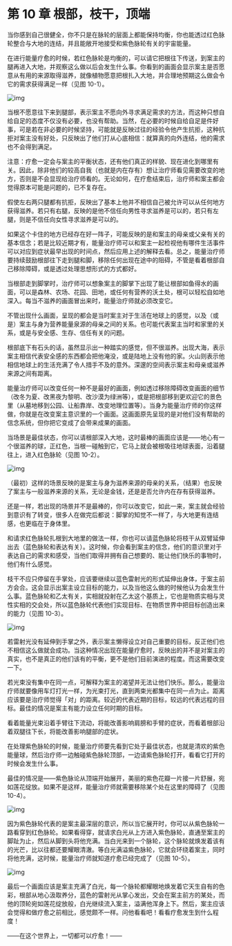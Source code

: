 # 第 10 章 根部，枝干，顶端

当你感到自己很健全，你不只是在脉轮的层面上都能保持均衡，你也能透过红色脉轮整合与大地的连结，并且能敞开地接受和紫色脉轮有关的宇宙能量。

在进行能量疗愈的时候，若红色脉轮是均衡的，可以请它把根往下传送，到案主的腿再进入大地，并观察这么做以后会发生什么事。你看到的画面会显示案主是否愿意从有用的来源取得滋养，就像植物愿意把根扎入大地，并合理地预期这么做会令它的需求获得满足一样（见图 10-1）。

![img](10-1.png)

当根不愿意往下来到腿部，表示案主不愿向外寻求满足需求的方法，而这种只想自给自足的态度不仅没有必要，也没有帮助。当然，在必要的时候自给自足是件好事，可是若在非必要的时候坚持，可能就是反映过往的经验令他产生抗拒，这种抗拒对案主没有好处，只反映出了他们打从心底相信：就算真的向外连结，他的需求也不会得到满足。

注意：疗愈一定会与案主的平衡状态，还有他们真正的样貌、现在进化到哪里有关。因此，除非他们的较高自我（也就是内在存有）想让治疗师看见需要改变的地方，否则是不会显现给治疗师看的。无论如何，在疗愈结束后，治疗师和案主都会觉得原本可能是问题的，已不复存在。

假使左右两只腿都有抗拒，反映出了基本上他并不相信自己被允许可以从任何地方获得滋养。若只有右腿，反映的是他不信任向男性寻求滋养是可以的，若只有左腿，则是不信任向女性寻求滋养是可以的。

如果这个卡住的地方已经存在好一阵子，可能反映的是和案主的母亲或父亲有关的基本信念；若是比较近期才有，能量治疗师可以和案主一起检视他有哪件生活事件可以对应到症状最早出现的时间点，然后应用上述的解释去看。总之，能量治疗师要持续鼓励根部往下走到腿和脚，移除任何出现在途中的阻碍，不管是看着根部自己移除障碍，或是透过处理思想形式的方式都好。

当根部走到脚掌时，治疗师可以想象案主的脚掌下出现了能让根部如鱼得水的画面，可以是森林、农场、花园、田地，或任何有营养的沃土处，根可以轻松自如地深入。每当不滋养的画面冒出来时，能量治疗师就必须改变它。

不管出现什么画面，呈现的都会是当时案主对于生活在地球上的感觉，以及（或是）案主与身为营养能量泉源的母亲之间的关系。也可能代表案主当时和家里的关系，或是与安全感、生存、信任有关的问题。

根部底下有石头的话，虽然显示出一种踏实的感觉，但不很滋养。出现大海，表示案主相信代表安全感的东西都会把他淹没，或是陆地上没有他的家。火山则表示他相信地球上的生活充满了令人措手不及的意外。深邃的空间表示案主和母亲或滋养来源之间有距离。

能量治疗师可以改变任何一种不是最好的画面，例如透过移除障碍改变画面的细节（改冬为夏、改黑夜为黎明、改沙漠为绿洲等），或是把根部移到更欢迎它的景色里（从墓地移到公园、让船靠岸、改变地理位置等）。当身为能量治疗师的你这样做，你就是在改变案主意识里的一个画面。这画面原先呈现的是对他们没有帮助的信念系统，但你把它变成了会带来成果的画面。

当场景是最佳状态，你可以请根部深入大地，这时最棒的画面应该是——地心有一个很滋养的球，正红色，当根一碰触到它，它马上就会被根吸往地球表面，沿着腿往上，进入红色脉轮（见图 10-2）。

![img](10-2.png)

（最初）这样的场景反映的是案主与身为滋养来源的母亲的关系，（结果）也反映了案主与一般滋养来源的关系，无论是金钱，还是是否允许内在存有获得滋养。

还是一样，若出现的场景并不是最棒的，你可以改变它，如此一来，案主就会经验到意识有了转变，很多人在做完后都说：脚掌的知觉不一样了，与大地更有连结感，也更临在于身体里。

和请求红色脉轮扎根到大地里的做法一样，你也可以请蓝色脉轮将枝干从双臂延伸出去（蓝色脉轮和表达有关）。这时候，你会看到案主的信念，他们的意识里对于表达自己的需求和感受，当他们取得并拥有自己想要的、能让他们快乐的事物时，他们有什么感觉。

枝干不应只停留在手掌处，应该要继续以蓝色雷射光的形式延伸出身体，于案主前方会合。这会显示出案主设立目标的能力，以及当他这么做的时候他认为会发生什么事。蓝色脉轮和乙太有关，实相就投射在乙太这个基质上，它也是物质实相与灵性实相的交会处，所以蓝色脉轮代表他们实现目标、在物质世界中把目标创造出来的能力（见图 10-3）。

![img](10-3.png)

若雷射光没有延伸到手掌之外，表示案主懒得设立对自己重要的目标，反正他们也不相信这么做就会成功。当这种情况出现在能量疗愈时，反映出的并不是对案主的真实，也不是真正的他们该有的平衡，更不是他们目前演进的程度。而这需要改变一下。

若光束没有集中在同一点，可解释为案主的渴望并无法让他们快乐。那么，能量治疗师就要像用车灯打光一样，为光束打光，直到两束光都集中在同一点为止。距离应该要是治疗师觉得「对」的距离。较近的代表近期的目标，较远的代表远程的目标。最佳的情况是案主有能力设立任何时期的目标。

看着能量光束沿着手臂往下流动，将能改善影响肩膀和手臂的症状，而看着根部沿着双腿往下长，将能改善影响腿部的症状。

在处理紫色脉轮的时候，能量治疗师要先看到它处于最佳状态，也就是清欢的紫色能量球，然后治疗师一边触碰紫色脉轮顶部，一边请紫色脉轮打开，看看它打开的时候会发生什么事。

最佳的情况是——紫色脉论从顶端开始展开，美丽的紫色花瓣一片接一片舒展，宛如莲花绽放。如果不是这样，能量治疗师就需要移除某个处在这里的障碍了（见图 10-4）。

![img](10-4.png)

因为紫色脉轮代表的是案主最深层的意识，所以当它展开时，你可以从紫色脉轮一路看穿到红色脉轮。如果看得穿，就请求白光从上方进入紫色脉轮，直通至案主的脚趾为止，然后从脚到头将他充满。当白光来到一个脉轮，这个脉轮就焕发着该有的光芒，比以往都还要耀眼清澈。等白光满溢紫色脉轮，它就会环绕着案主，同时将他充满，这时候，能量治疗师就知道疗愈已经完成了（见图 10-5）。

![img](10-5.png)

最后一个画面应该是案主充满了白光，每一个脉轮都耀眼地焕发着它天生自有的色彩，根部从地心汲取养分，蓝色的雷射光从掌心发出，交会在案主前方的某处，而他的顶轮宛如莲花绽放般，白光继续流入案主，溢满他浑身上下。然后，案主应该会觉得和做疗愈之前相比，感觉颇不一样。问他看看吧！看看疗愈发生到什么程度！

——在这个世界上，一切都可以疗愈！——
